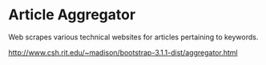 Article Aggregator
=================

Web scrapes various technical websites for articles pertaining to keywords.

http://www.csh.rit.edu/~madison/bootstrap-3.1.1-dist/aggregator.html
